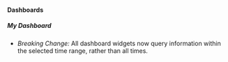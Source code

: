 
#### Dashboards
##### My Dashboard
- *Breaking Change:* All dashboard widgets now query information within the selected time range, rather than all times.